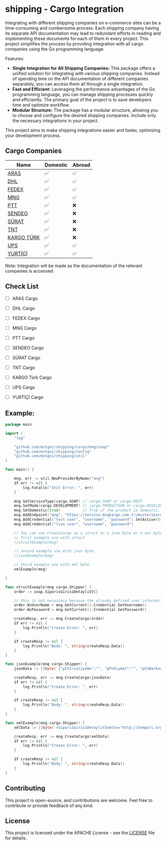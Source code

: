 # shipping - Cargo Integration

Integrating with different shipping companies on e-commerce sites can be a time-consuming and cumbersome process. Each shipping company having its separate API documentation may lead to redundant efforts in reading and implementing these documents for each of them in every project. This project simplifies the process by providing integration with all cargo companies using the Go programming language.


Features:
- **Single Integration for All Shipping Companies:** This package offers a unified solution for integrating with various shipping companies. Instead of spending time on the API documentation of different companies separately, you can access them all through a single integration.
- **Fast and Efficient:** Leveraging the performance advantages of the Go programming language, you can manage shipping processes quickly and efficiently. The primary goal of the project is to save developers time and optimize workflow.
- **Modular Structure:** The package has a modular structure, allowing you to choose and configure the desired shipping companies. Include only the necessary integrations in your project.

This project aims to make shipping integrations easier and faster, optimizing your development process.


## Cargo Companies
| Name                                        | Domestic           | Abroad             |
|---------------------------------------------|--------------------|--------------------|
| [ARAS](https://www.araskargo.com.tr/)       | :white_check_mark: | :white_check_mark: |
| [DHL](https://www.dhl.com/)                 | :white_check_mark: | :white_check_mark: |
| [FEDEX](https://www.fedex.com/)             | :white_check_mark: | :white_check_mark: |
| [MNG](https://www.mngkargo.com.tr/)         | :white_check_mark: | :white_check_mark: |
| [PTT](https://gonderitakip.ptt.gov.tr/)     | :white_check_mark: | :x:                |
| [SENDEO](https://sendeo.com.tr/)            | :white_check_mark: | :x:                |
| [SÜRAT](https://www.suratkargo.com.tr/)     | :white_check_mark: | :x:                |
| [TNT](https://www.tnt.com/)                 | :white_check_mark: | :x:                |
| [KARGO TÜRK](https://www.kargoturk.com.tr/) | :white_check_mark: | :x:                |
| [UPS](https://www.ups.com.tr/)              | :white_check_mark: | :white_check_mark: |
| [YURTİÇİ](https://www.yurticikargo.com/)    | :white_check_mark: | :white_check_mark: |

Note: Integration will be made as the documentation of the relevant companies is accessed.


## Check List
- [ ] ARAS Cargo
- [ ] DHL Cargo
- [ ] FEDEX Cargo
- [ ] MNG Cargo
- [ ] PTT Cargo
- [ ] SENDEO Cargo
- [ ] SÜRAT Cargo
- [ ] TNT Cargo
- [ ] KARGO Türk Cargo
- [ ] UPS Cargo
- [ ] YURTİÇİ Cargo


## Example:
```go
package main

import (
	"log"

	"github.com/mstgnz/shipping/cargo/mng/soap"
	"github.com/mstgnz/shipping/config"
	"github.com/mstgnz/shipping/util"
)

func main() {

	mng, err := util.NewProviderByName("mng")
	if err != nil {
		log.Fatalln("Init Error: ", err)
	}

	mng.SetServiceType(cargo.SOAP) // cargo.SOAP or cargo.REST
	mng.SetMode(cargo.DEVELOPMENT) // cargo.PRODUCTION or cargo.DEVELOPMENT
	mng.SetDomestic(true)          // True if the product is domestic, False if it is abroad
	mng.AddEndpoint("mng", "https://service.mngkargo.com.tr/musterikargosiparis/musterikargosiparis.asmx?WSDL", "https://service.mngkargo.com.tr/tservis/musterikargosiparis.asmx?WSDL").SetActive(true)
	mng.AddCredential("test user", "username", "password").SetActive(true)
	mng.AddCredential("live user", "username", "password")

	// You can use CreateCargo as a struct or a json byte or a xml byte.
	// first example use with struct
	//structExample(mng)

	// second example use with json byte
	//jsonExample(mng)

	// third example use with xml byte
	xmlExample(mng)

}

func structExample(mng cargo.Shipper) {
	order := soap.SiparisGirisiDetayliV3{}

	// this is not necessary because the already defined user information will be set in the background.
	order.WsUserName = mng.GetCurrent().Credential.GetUsername()
	order.WsPassword = mng.GetCurrent().Credential.GetPassword()

	createResp, err := mng.CreateCargo(order)
	if err != nil {
		log.Println("Create Error: ", err)
	}

	if createResp != nil {
		log.Println("Body: ", string(createResp.Data))
	}
}

func jsonExample(mng cargo.Shipper) {
	jsonData := []byte(`{"pChIrsaliyeNo":"", "pPrKiymet":"", "pChBarkod":"", "pGonderiHizmetSekli":"", "pTeslimSekli":0, "pFlAlSms":0, "pFlGnSms":0, "pKargoParcaList":"", "pAliciMusteriAdi":"", "pChSiparisNo":"", "pLuOdemeSekli":"", "pFlAdresFarkli":"", "pChIl":"", "pChIlce":"", "pChAdres":"", "pChTelCep":"", "pChEmail":"", "pMalBedeliOdemeSekli":"", "pFlKapidaOdeme":0, "pChIcerik":"", "pAliciMusteriMngNo":"", "pAliciMusteriBayiNo":"", "pChSemt":"", "pChMahalle":"", "pChMeydanBulvar":"", "pChCadde":"", "pChSokak":"", "pChFax":"", "pChVergiDairesi":"", "pChVergiNumarasi":"", "pPlatformKisaAdi":"", "pPlatformSatisKodu":"", "pChTelEv":"", "pChTelIs":""}`)

	createResp, err := mng.CreateCargo(jsonData)
	if err != nil {
		log.Println("Create Error: ", err)
	}

	if createResp != nil {
		log.Println("Body: ", string(createResp.Data))
	}
}

func xmlExample(mng cargo.Shipper) {
	xmlData := []byte(`<SiparisGirisiDetayliV3xmlns="http://tempuri.org/"><pChIrsaliyeNo>stringxmlooo</pChIrsaliyeNo><pPrKiymet>string</pPrKiymet><pChBarkod>string</pChBarkod><pChIcerik>string</pChIcerik><pGonderiHizmetSekli>string</pGonderiHizmetSekli><pTeslimSekli>int</pTeslimSekli><pFlAlSms>int</pFlAlSms><pFlGnSms>int</pFlGnSms><pKargoParcaList>string</pKargoParcaList><pAliciMusteriMngNo>string</pAliciMusteriMngNo><pAliciMusteriBayiNo>string</pAliciMusteriBayiNo><pAliciMusteriAdi>string</pAliciMusteriAdi><pChSiparisNo>string</pChSiparisNo><pLuOdemeSekli>string</pLuOdemeSekli><pFlAdresFarkli>string</pFlAdresFarkli><pChIl>string</pChIl><pChIlce>string</pChIlce><pChAdres>string</pChAdres><pChSemt>string</pChSemt><pChMahalle>string</pChMahalle><pChMeydanBulvar>string</pChMeydanBulvar><pChCadde>string</pChCadde><pChSokak>string</pChSokak><pChTelEv>string</pChTelEv><pChTelCep>string</pChTelCep><pChTelIs>string</pChTelIs><pChFax>string</pChFax><pChEmail>string</pChEmail><pChVergiDairesi>string</pChVergiDairesi><pChVergiNumarasi>string</pChVergiNumarasi><pFlKapidaOdeme>int</pFlKapidaOdeme><pMalBedeliOdemeSekli>string</pMalBedeliOdemeSekli><pPlatformKisaAdi>string</pPlatformKisaAdi><pPlatformSatisKodu>string</pPlatformSatisKodu><pKullaniciAdi>string</pKullaniciAdi><pSifre>string</pSifre></SiparisGirisiDetayliV3xmlns=>`)

	createResp, err := mng.CreateCargo(xmlData)
	if err != nil {
		log.Println("Create Error: ", err)
	}

	if createResp != nil {
		log.Println("Body: ", string(createResp.Data))
	}
}
```


## Contributing
This project is open-source, and contributions are welcome. Feel free to contribute or provide feedback of any kind.


## License
This project is licensed under the APACHE License - see the [LICENSE](LICENSE) file for details.
